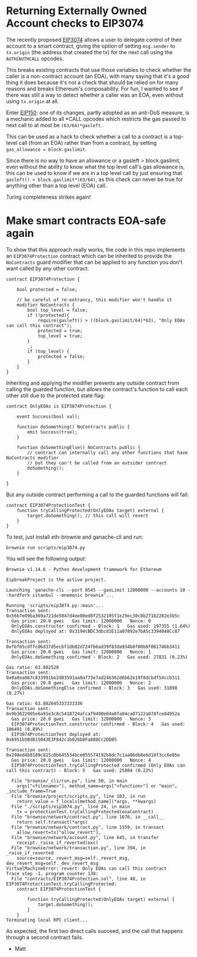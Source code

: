 # Returning Externally Owned Account checks to EIP3074

The recently proposed [EIP3074](https://eips.ethereum.org/EIPS/eip-3074) allows a user to delegate control 
of their account to a smart contract, giving the option of setting `msg.sender` to `tx.origin` 
(the address that created the tx) for the next call using the `AUTH`/`AUTHCALL` opcodes.

This breaks existing contracts that use those variables to check whether the
caller is a non-contract account (an EOA), with many saying that it's a good thing
it does because it's not a check that should be relied on for many reasons and 
breaks Ethereum's composability. For fun, I wanted to see if there was still a 
way to detect whether a caller was an EOA, even without using `tx.origin` at all.

Enter [EIP150](https://github.com/ethereum/EIPs/blob/master/EIPS/eip-150.md): one of its changes,
partly adopted as an anti-DoS measure, is a mechanic added to all \*CALL opcodes which
restricts the gas passed to next call to at most be `(63/64)*gasleft`.

This can be used as a hack to check whether a call to a contract is a top-level
call (from an EOA) rather than from a contract, by setting `gas_allowance =
block.gaslimit`.

Since there is no way to have an allowance or a gasleft > block.gaslimit, even
without the ability to know what the top level call's gas allowance is, this
can be used to know if we are in a top level call by just ensuring that
`gasleft() > block.gaslimit*(63/64)`, as this check can never be true for
anything other than a top level (EOA) call.

Turing completeness strikes again!

# Make smart contracts EOA-safe again

To show that this approach really works, the code in this repo implements an `EIP3074Protection`
contract which can be inherited to provide the `NoContracts` guard modifier that can be applied to
any function you don't want called by any other contract.

```solidity 
contract EIP3074Protection {
    
    bool protected = false;
    
    // be careful of re-entrancy, this modifier won't handle it 
    modifier NoContracts {
        bool top_level = false;
        if (!protected){
            require(gasleft() > ((block.gaslimit/64)*63), "Only EOAs can call this contract");
            protected = true;
            top_level = true;
        }
        _;
        if (top_level) {
            protected = false;
        }
    }
}
```

Inheriting and applying the modifier prevents any outside contract from calling the guarded function,
but allows the contract's function to call each other still due to the protected state flag:

```solidity
contract OnlyEOAs is EIP3074Protection {
    
    event Success(bool val);

    function doSomething() NoContracts public {
        emit Success(true);
    }

    function doSomethingElse() NoContracts public {
        // contract can internally call any other functions that have NoContracts modifier
        // but they can't be called from an outsider contract
        doSomething(); 
    }
    
}
```

But any outside contract performing a call to the guarded functions will fail:

```solidity
contract EIP3074ProtectionTest {
    function tryCallingProtected(OnlyEOAs target) external {
        target.doSomething(); // this call will revert
    }
}
```

To test, just install eth-brownie and ganache-cli and run:

`brownie run scripts/eip3074.py`

You will see the following output:

```
Brownie v1.14.6 - Python development framework for Ethereum

EipbreakProject is the active project.

Launching 'ganache-cli --port 8545 --gasLimit 12000000 --accounts 10 --hardfork istanbul --mnemonic brownie'...

Running 'scripts/eip3074.py::main'...
Transaction sent: 0x56b7e09ba369a721de5047d4ee80ed8f2532105f1e29ec30c8b271b2282e3b5c
  Gas price: 20.0 gwei   Gas limit: 12000000   Nonce: 0
  OnlyEOAs.constructor confirmed - Block: 1   Gas used: 197355 (1.64%)
  OnlyEOAs deployed at: 0x3194cBDC3dbcd3E11a07892e7bA5c3394048Cc87

Transaction sent: 0xfbf05cdffc06d37d5ecbf1db82d724fb6ad39f83da934b0f00b8f061746b3411
  Gas price: 20.0 gwei   Gas limit: 12000000   Nonce: 1
  OnlyEOAs.doSomething confirmed - Block: 2   Gas used: 27831 (0.23%)

Gas ratio: 63.882528
Transaction sent: 0x0a8ea867c833991be2d83591aa0af73e7ad24b362d6b62e19f8dcbdf54ccb311
  Gas price: 20.0 gwei   Gas limit: 12000000   Nonce: 2
  OnlyEOAs.doSomethingElse confirmed - Block: 3   Gas used: 31898 (0.27%)

Gas ratio: 63.882645333333336
Transaction sent: 0x9b3622905e6a91e3c8c5418724afcaf9490e04a0fa04ca07122a078fce84952a
  Gas price: 20.0 gwei   Gas limit: 12000000   Nonce: 3
  EIP3074ProtectionTest.constructor confirmed - Block: 4   Gas used: 106491 (0.89%)
  EIP3074ProtectionTest deployed at: 0x6951b5Bd815043E3F842c1b026b0Fa888Cc2DD85

Transaction sent: 0x298ed4b8189c815c0b645534bce055574192b8dc7c1aa06db8e6d18f3cc6e05e
  Gas price: 20.0 gwei   Gas limit: 12000000   Nonce: 4
  EIP3074ProtectionTest.tryCallingProtected confirmed (Only EOAs can call this contract) - Block: 5   Gas used: 25804 (0.22%)

  File "brownie/_cli/run.py", line 50, in main
    args["<filename>"], method_name=args["<function>"] or "main", _include_frame=True
  File "brownie/project/scripts.py", line 103, in run
    return_value = f_locals[method_name](*args, **kwargs)
  File "./scripts/eip3074.py", line 24, in main
    tx = protectionTest.tryCallingProtected(eoaContract)
  File "brownie/network/contract.py", line 1676, in __call__
    return self.transact(*args)
  File "brownie/network/contract.py", line 1559, in transact
    allow_revert=tx["allow_revert"],
  File "brownie/network/account.py", line 645, in transfer
    receipt._raise_if_reverted(exc)
  File "brownie/network/transaction.py", line 394, in _raise_if_reverted
    source=source, revert_msg=self._revert_msg, dev_revert_msg=self._dev_revert_msg
VirtualMachineError: revert: Only EOAs can call this contract
Trace step -1, program counter 138:
  File "contracts/EIP3074Protection.sol", line 40, in EIP3074ProtectionTest.tryCallingProtected:    
    contract EIP3074ProtectionTest {

        function tryCallingProtected(OnlyEOAs target) external {
            target.doSomething();
        }
    }
Terminating local RPC client...

```

As expected, the first two direct calls succeed, and the call that happens
through a second contract fails.

- Matt
